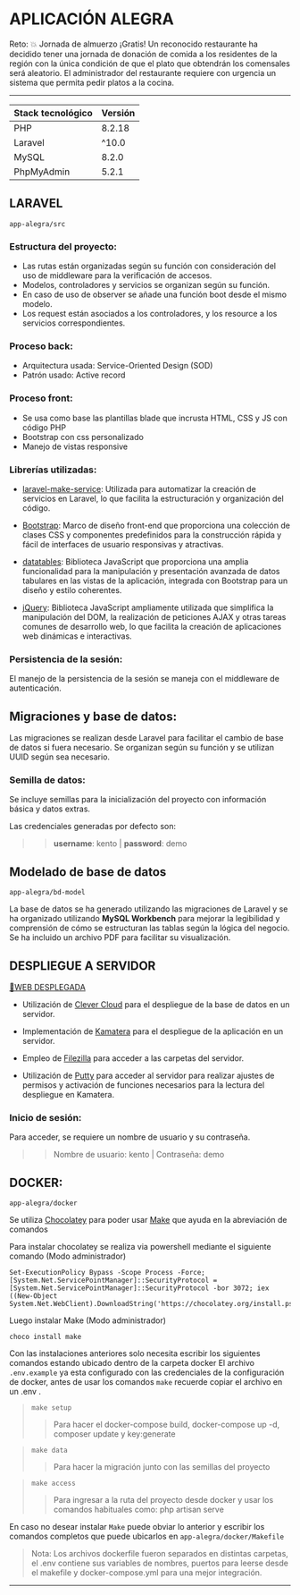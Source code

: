 # APLICACIÓN ALEGRA
Reto: 💥
Jornada de almuerzo ¡Gratis!
Un reconocido restaurante ha decidido tener una jornada de donación de comida a los residentes de la región con la única condición de que el plato que obtendrán los comensales será aleatorio. El administrador del restaurante requiere con urgencia un sistema que permita pedir platos a la cocina.

----
| Stack tecnológico| Versión|
| ------        | ------    |
| PHP           | 8.2.18    |
| Laravel       | ^10.0     |
| MySQL         | 8.2.0     |
| PhpMyAdmin    | 5.2.1     |



## LARAVEL
`app-alegra/src`

### Estructura del proyecto:
- Las rutas están organizadas según su función con consideración del uso de middleware para la verificación de accesos.
- Modelos, controladores y servicios se organizan según su función.
- En caso de uso de observer se añade una función boot desde el mismo modelo.
- Los request están asociados a los controladores, y los resource a los servicios correspondientes.

### Proceso back:
* Arquitectura usada: Service-Oriented Design (SOD)
* Patrón usado: Active record

### Proceso front:
* Se usa como base las plantillas blade que incrusta HTML, CSS y JS con código PHP
* Bootstrap con css personalizado
* Manejo de vistas responsive

### Librerías utilizadas:
* [laravel-make-service](https://github.com/getsolaris/laravel-make-service): Utilizada para automatizar la creación de servicios en Laravel, lo que facilita la estructuración y organización del código.

* [Bootstrap](https://getbootstrap.com/): Marco de diseño front-end que proporciona una colección de clases CSS y componentes predefinidos para la construcción rápida y fácil de interfaces de usuario responsivas y atractivas.

* [datatables](https://datatables.net/examples/styling/bootstrap5.html): Biblioteca JavaScript que proporciona una amplia funcionalidad para la manipulación y presentación avanzada de datos tabulares en las vistas de la aplicación, integrada con Bootstrap para un diseño y estilo coherentes.

* [jQuery](https://jquery.com/): Biblioteca JavaScript ampliamente utilizada que simplifica la manipulación del DOM, la realización de peticiones AJAX y otras tareas comunes de desarrollo web, lo que facilita la creación de aplicaciones web dinámicas e interactivas.

### Persistencia de la sesión:
El manejo de la persistencia de la sesión se maneja con el middleware de autenticación.




## Migraciones y base de datos:
Las migraciones se realizan desde Laravel para facilitar el cambio de base de datos si fuera necesario. Se organizan según su función y se utilizan UUID según sea necesario.

### Semilla de datos:
Se incluye semillas para la inicialización del proyecto con información básica y datos extras. 

Las credenciales generadas por defecto son:
>> **username**: kento | **password**: demo



## Modelado de base de datos
`app-alegra/bd-model`

La base de datos se ha generado utilizando las migraciones de Laravel y se ha organizado utilizando **MySQL Workbench** para mejorar la legibilidad y comprensión de cómo se estructuran las tablas según la lógica del negocio. Se ha incluido un archivo PDF para facilitar su visualización.



## DESPLIEGUE A SERVIDOR
[🛜WEB DESPLEGADA](https://147-185-239-37.cloud-xip.com/)

* Utilización de [Clever Cloud](https://developers.clever-cloud.com/doc/) para el despliegue de la base de datos en un servidor.

* Implementación de [Kamatera](https://www.kamatera.com/) para el despliegue de la aplicación en un servidor.

* Empleo de [Filezilla](https://filezilla-project.org/) para acceder a las carpetas del servidor.

* Utilización de [Putty](https://www.putty.org/) para acceder al servidor para realizar ajustes de permisos y activación de funciones necesarios para la lectura del despliegue en Kamatera.

### Inicio de sesión:
Para acceder, se requiere un nombre de usuario y su contraseña.
>> Nombre de usuario: kento | Contraseña: demo



## DOCKER:
`app-alegra/docker`

Se utiliza [Chocolatey](https://chocolatey.org/) para poder usar [Make](https://community.chocolatey.org/packages/make) que ayuda en la abreviación de comandos

Para instalar chocolatey se realiza via powershell mediante el siguiente comando (Modo administrador)

```
Set-ExecutionPolicy Bypass -Scope Process -Force; [System.Net.ServicePointManager]::SecurityProtocol = [System.Net.ServicePointManager]::SecurityProtocol -bor 3072; iex ((New-Object System.Net.WebClient).DownloadString('https://chocolatey.org/install.ps1'))
```

Luego instalar Make (Modo administrador)

```
choco install make
```

Con las instalaciones anteriores solo necesita escribir los siguientes comandos estando ubicado dentro de la carpeta docker
El archivo `.env.example` ya esta configurado con las credenciales de la configuración de docker, antes de usar los comandos `make` recuerde copiar el archivo en un .env .
>`make setup`
>>Para hacer el docker-compose build, docker-compose up -d, composer update y key:generate

>`make data`
>>Para hacer la migración junto con las semillas del proyecto

>`make access`
>>Para ingresar a la ruta del proyecto desde docker y usar los comandos habituales como: php artisan serve

En caso no desear instalar `Make` puede obviar lo anterior y escribir los comandos completos que puede ubicarlos en `app-alegra/docker/Makefile`

>Nota: Los archivos dockerfile fueron separados en distintas carpetas, el .env contiene sus variables de nombres, puertos para leerse desde el makefile y docker-compose.yml para una mejor integración.

---